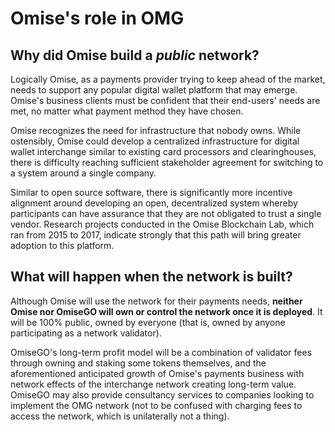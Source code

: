 # Omise's role in OMG

## Why did Omise build a _public_ network?

Logically Omise, as a payments provider trying to keep ahead of the market, needs to support any popular digital wallet platform that may emerge. Omise's business clients must be confident that their end-users' needs are met, no matter what payment method they have chosen.

Omise recognizes the need for infrastructure that nobody owns. While ostensibly, Omise could develop a centralized infrastructure for digital wallet interchange similar to existing card processors and clearinghouses, there is difficulty reaching sufficient stakeholder agreement for switching to a system around a single company.

Similar to open source software, there is significantly more incentive alignment around developing an open, decentralized system whereby participants can have assurance that they are not obligated to trust a single vendor. Research projects conducted in the Omise Blockchain Lab, which ran from 2015 to 2017, indicate strongly that this path will bring greater adoption to this platform.


## ​What will happen when the network is built? ​

Although Omise will use the network for their payments needs, **neither Omise nor OmiseGO will own or control the network once it is deployed**. It will be 100% public, owned by everyone (that is, owned by anyone participating as a network validator).

OmiseGO's long-term profit model will be a combination of validator fees through owning and staking some tokens themselves, and the aforementioned anticipated growth of Omise's payments business with network effects of the interchange network creating long-term value. OmiseGO may also provide consultancy services to companies looking to implement the OMG network (not to be confused with charging fees to access the network, which is unilaterally not a thing).
